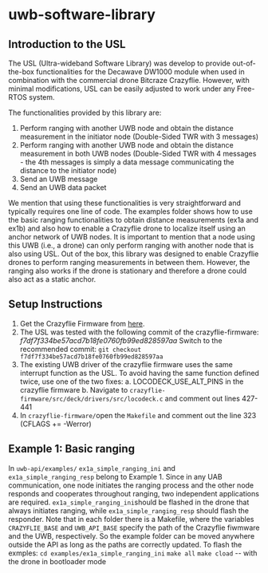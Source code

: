 
# uwb-software-library
## Introduction to the USL
The USL (Ultra-wideband Software Library) was develop to provide out-of-the-box functionalities for the Decawave DW1000 module when used in combination with the commercial drone Bitcraze Crazyflie.
However, with minimal modifications, USL can be easily adjusted to work under any Free-RTOS system.

The functionalities provided by this library are:
1) Perform ranging with another UWB node and obtain the distance measurement in the initiator node (Double-Sided TWR with 3 messages)
2) Perform ranging with another UWB node and obtain the distance measurement in both UWB nodes (Double-Sided TWR with 4 messages - the 4th messages is simply a data message communicating the distance to the initiator node)
3) Send an UWB message
4) Send an UWB data packet

We mention that using these functionalities is very straightforward and typically requires one line of code. The examples folder shows how to use the basic ranging functionalities to obtain distance measurements (ex1a and ex1b) and also how to enable a Crazyflie drone to localize itself using an anchor network of UWB nodes.
It is important to mention that a node using this UWB (i.e., a drone) can only perform ranging with another node that is also using USL. Out of the box, this library was designed to enable Crazyflie drones to perform ranging measurements in between them. However, the ranging also works if the drone is stationary and therefore a drone could also act as a static anchor.

## Setup Instructions
1. Get the Crazyflie Firmware from [here](https://github.com/bitcraze/crazyflie-firmware).
2. The USL was tested with the following commit of the crazyflie-firmware: *f7df7f334be57acd7b18fe0760fb99ed828597aa*
Switch to the recommended commit:
`git checkout f7df7f334be57acd7b18fe0760fb99ed828597aa`
3. The existing UWB driver of the crazyflie firmware uses the same interrupt function as the USL. To avoid having the same function defined twice, use one of the two fixes:
a. LOCODECK_USE_ALT_PINS in the crazyflie firmware
b. Navigate to `crazyflie-firmware/src/deck/drivers/src/locodeck.c` and comment out lines 427-441
4. In  `crazyflie-firmware/`open the `Makefile` and comment out the line 323 (CFLAGS += -Werror)

## Example 1: Basic ranging
In `uwb-api/examples/` `ex1a_simple_ranging_ini` and `ex1a_simple_ranging_resp` belong to Example 1. Since in any UAB communication, one node initiates the ranging process and the other node responds and cooperates throughout ranging, two independent applications are required. `ex1a_simple_ranging_ini`should be flashed in the drone that always initiates ranging, while `ex1a_simple_ranging_resp` should flash the responder.
Note that in each folder there is a Makefile, where the variables `CRAZYFLIE_BASE` and
`UWB_API_BASE` specify the path of the Crazyflie fiwmware and the UWB, respectively. So the example folder can be moved anywhere outside the API as long as the paths are correctly updated.
To flash the exmples:
`cd examples/ex1a_simple_ranging_ini`
`make all`
`make cload` -- with the drone in bootloader mode
